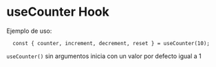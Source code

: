 # useCounter Hook

Ejemplo de uso:

```
  const { counter, increment, decrement, reset } = useCounter(10);
```

`useCounter()` sin argumentos inicia con un valor por defecto igual a 1
